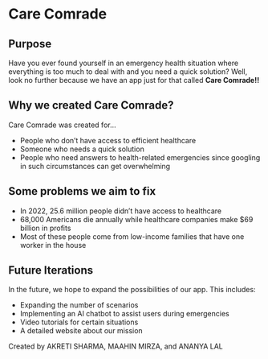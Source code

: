 # Care Comrade
## Purpose
Have you ever found yourself in an emergency health situation where everything is too much to deal with and you need a quick solution? 
Well, look no further because we have an app just for that called **Care Comrade!!**
## Why we created Care Comrade?
Care Comrade was created for... 
- People who don’t have access to efficient healthcare
- Someone who needs a quick solution
- People who need answers to health-related emergencies since googling in such circumstances can get overwhelming
## Some problems we aim to fix
- In 2022, 25.6 million people didn’t have access to healthcare
- 68,000 Americans die annually while healthcare companies make $69 billion in profits
- Most of these people come from low-income families that have one worker in the house
## Future Iterations
In the future, we hope to expand the possibilities of our app. This includes: 
- Expanding the number of scenarios 
- Implementing an AI chatbot to assist users during emergencies 
- Video tutorials for certain situations
- A detailed website about our mission

Created by AKRETI SHARMA, MAAHIN MIRZA, and ANANYA LAL
